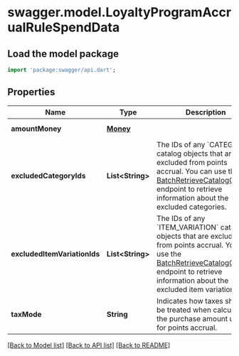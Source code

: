 # swagger.model.LoyaltyProgramAccrualRuleSpendData

## Load the model package
```dart
import 'package:swagger/api.dart';
```

## Properties
Name | Type | Description | Notes
------------ | ------------- | ------------- | -------------
**amountMoney** | [**Money**](Money.md) |  | [default to null]
**excludedCategoryIds** | **List&lt;String&gt;** | The IDs of any &#x60;CATEGORY&#x60; catalog objects that are excluded from points accrual.  You can use the [BatchRetrieveCatalogObjects](https://developer.squareup.com/reference/square_2023-12-13/catalog-api/batch-retrieve-catalog-objects) endpoint to retrieve information about the excluded categories. | [optional] [default to []]
**excludedItemVariationIds** | **List&lt;String&gt;** | The IDs of any &#x60;ITEM_VARIATION&#x60; catalog objects that are excluded from points accrual.  You can use the [BatchRetrieveCatalogObjects](https://developer.squareup.com/reference/square_2023-12-13/catalog-api/batch-retrieve-catalog-objects) endpoint to retrieve information about the excluded item variations. | [optional] [default to []]
**taxMode** | **String** | Indicates how taxes should be treated when calculating the purchase amount used for points accrual. | [default to null]

[[Back to Model list]](../README.md#documentation-for-models) [[Back to API list]](../README.md#documentation-for-api-endpoints) [[Back to README]](../README.md)

